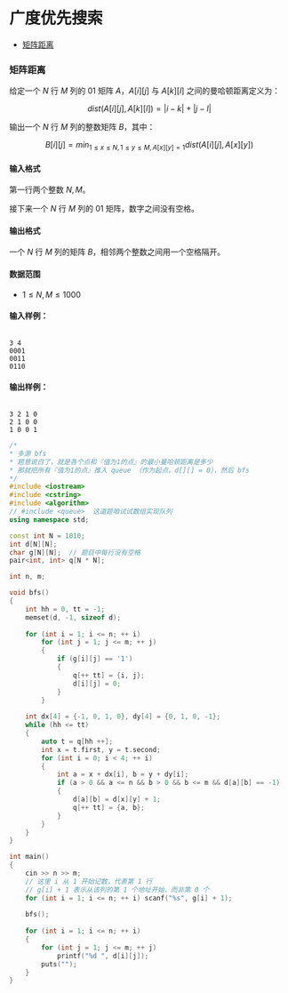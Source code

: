 # 广度优先搜索

<!-- @import "[TOC]" {cmd="toc" depthFrom=3 depthTo=6 orderedList=false} -->

<!-- code_chunk_output -->

- [矩阵距离](#矩阵距离)

<!-- /code_chunk_output -->

### 矩阵距离

给定一个 $N$ 行 $M$ 列的 $01$ 矩阵 $A$，$A[i][j]$ 与 $A[k][l]$ 之间的曼哈顿距离定义为：

$$dist(A[i][j],A[k][l])=|i-k|+|j-l|$$

输出一个 $N$ 行 $M$ 列的整数矩阵 $B$，其中：

$$ B[i][j]=min_{1≤x≤N,1≤y≤M,A[x][y]=1}⁡{dist(A[i][j],A[x][y])}$$

<h4>输入格式</h4>

第一行两个整数 $N,M$。

接下来一个 $N$ 行 $M$ 列的 $01$ 矩阵，数字之间没有空格。

<h4>输出格式</h4>

一个 $N$ 行 $M$ 列的矩阵 $B$，相邻两个整数之间用一个空格隔开。

<h4>数据范围</h4>

- $1 \le N,M \le 1000$

<h4>输入样例：</h4>

<pre><code>
3 4
0001
0011
0110
</code></pre>

<h4>输出样例：</h4>

<pre><code>
3 2 1 0
2 1 0 0
1 0 0 1
</code></pre>

```cpp
/*
* 多源 bfs
* 题意说白了，就是各个点和『值为1的点』的最小曼哈顿距离是多少
* 那就把所有『值为1的点』推入 queue （作为起点，d[][] = 0），然后 bfs
*/
#include <iostream>
#include <cstring>
#include <algorithm>
// #include <queue>  这道题咱试试数组实现队列
using namespace std;

const int N = 1010;
int d[N][N];
char g[N][N];  // 题目中每行没有空格
pair<int, int> q[N * N];

int n, m;

void bfs()
{
    int hh = 0, tt = -1;
    memset(d, -1, sizeof d);
    
    for (int i = 1; i <= n; ++ i)
        for (int j = 1; j <= m; ++ j)
        {
            if (g[i][j] == '1')
            {
                q[++ tt] = {i, j};
                d[i][j] = 0;
            }
        }
    
    int dx[4] = {-1, 0, 1, 0}, dy[4] = {0, 1, 0, -1};
    while (hh <= tt)
    {
        auto t = q[hh ++];
        int x = t.first, y = t.second;
        for (int i = 0; i < 4; ++ i)
        {
            int a = x + dx[i], b = y + dy[i];
            if (a > 0 && a <= n && b > 0 && b <= m && d[a][b] == -1)
            {
                d[a][b] = d[x][y] + 1;
                q[++ tt] = {a, b};
            }
        }
    }
}

int main()
{
    cin >> n >> m;
    // 这里 i 从 1 开始记数，代表第 1 行
    // g[i] + 1 表示从该列的第 1 个地址开始，而非第 0 个
    for (int i = 1; i <= n; ++ i) scanf("%s", g[i] + 1);
    
    bfs();
    
    for (int i = 1; i <= n; ++ i)
    {
        for (int j = 1; j <= m; ++ j)
            printf("%d ", d[i][j]);
        puts("");
    }
}
```

